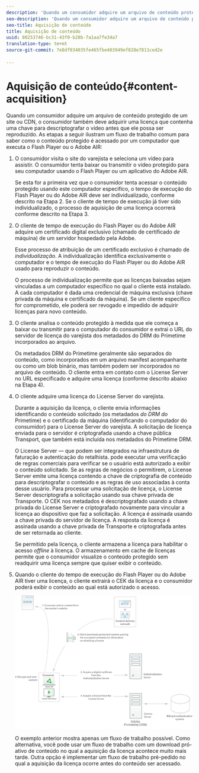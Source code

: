 ```yaml
---
description: 'Quando um consumidor adquire um arquivo de conteúdo protegido de um site ou CDN, o consumidor também deve adquirir uma licença que contenha uma chave para descriptografar o vídeo antes que ele possa ser reproduzido. As etapas a seguir ilustram um fluxo de trabalho comum para saber como o conteúdo protegido é acessado por um computador que executa o Flash Player ou o Adobe AIR '
seo-description: 'Quando um consumidor adquire um arquivo de conteúdo protegido de um site ou CDN, o consumidor também deve adquirir uma licença que contenha uma chave para descriptografar o vídeo antes que ele possa ser reproduzido. As etapas a seguir ilustram um fluxo de trabalho comum para saber como o conteúdo protegido é acessado por um computador que executa o Flash Player ou o Adobe AIR '
seo-title: Aquisição de conteúdo
title: Aquisição de conteúdo
uuid: 80253746-bc31-43f0-b28b-7a1aa7fe34a7
translation-type: tm+mt
source-git-commit: 7e8df034035fe465fbe403949ef828e7811ced2e

---
```



# Aquisição de conteúdo{#content-acquisition}

Quando um consumidor adquire um arquivo de conteúdo protegido de um site ou CDN, o consumidor também deve adquirir uma licença que contenha uma chave para descriptografar o vídeo antes que ele possa ser reproduzido. As etapas a seguir ilustram um fluxo de trabalho comum para saber como o conteúdo protegido é acessado por um computador que executa o Flash Player ou o Adobe AIR:

1. O consumidor visita o site do varejista e seleciona um vídeo para assistir. O consumidor tenta baixar ou transmitir o vídeo protegido para seu computador usando o Flash Player ou um aplicativo do Adobe AIR.

   Se esta for a primeira vez que o consumidor tenta acessar o conteúdo protegido usando este computador específico, o tempo de execução do Flash Player ou do Adobe AIR deve ser individualizado, conforme descrito na Etapa 2. Se o cliente de tempo de execução já tiver sido individualizado, o processo de aquisição de uma licença ocorrerá conforme descrito na Etapa 3.

1. O cliente de tempo de execução do Flash Player ou do Adobe AIR adquire um certificado digital exclusivo (chamado de certificado *de* máquina) de um servidor hospedado pela Adobe.

   Esse processo de atribuição de um certificado exclusivo é chamado de *individualização*. A individualização identifica exclusivamente o computador e o tempo de execução do Flash Player ou do Adobe AIR usado para reproduzir o conteúdo.

   O processo de individualização permite que as licenças baixadas sejam vinculadas a um computador específico no qual o cliente está instalado. A cada computador é dada uma credencial de máquina exclusiva (chave privada da máquina e certificado da máquina). Se um cliente específico for comprometido, ele poderá ser revogado e impedido de adquirir licenças para novo conteúdo.

1. O cliente analisa o conteúdo protegido à medida que ele começa a baixar ou transmitir para o computador do consumidor e extrai o URL do servidor de licença do varejista dos metadados do DRM do Primetime incorporados ao arquivo.

   Os metadados DRM do Primetime geralmente são separados do conteúdo, como incorporados em um arquivo manifest acompanhante ou como um blob binário, mas também podem ser incorporados no arquivo de conteúdo. O cliente entra em contato com o License Server no URL especificado e adquire uma licença (conforme descrito abaixo na Etapa 4).
1. O cliente adquire uma licença do License Server do varejista.

   Durante a aquisição da licença, o cliente envia informações identificando o conteúdo solicitado (os metadados *do DRM do* Primetime) e o certificado da máquina (identificando o computador do consumidor) para o License Server do varejista. A solicitação de licença enviada para o servidor é criptografada usando a chave pública Transport, que também está incluída nos metadados do Primetime DRM.

   O License Server — que podem ser integrados na infraestrutura de faturação e autenticação do retalhista. pode executar uma verificação de regras comerciais para verificar se o usuário está autorizado a exibir o conteúdo solicitado. Se as regras de negócios o permitirem, o License Server emite uma licença contendo a chave de criptografia de conteúdo para descriptografar o conteúdo e as regras de uso associadas à conta desse usuário. Para processar uma solicitação de licença, o License Server descriptografa a solicitação usando sua chave privada de Transporte. O CEK nos metadados é descriptografado usando a chave privada do License Server e criptografado novamente para vincular a licença ao dispositivo que faz a solicitação. A licença é assinada usando a chave privada do servidor de licença. A resposta da licença é assinada usando a chave privada de Transporte e criptografada antes de ser retornada ao cliente.

   Se permitido pela licença, o cliente armazena a licença para habilitar o acesso *offline* à licença. O armazenamento em cache de licenças permite que o consumidor visualize o conteúdo protegido sem readquirir uma licença sempre que quiser exibir o conteúdo.

1. Quando o cliente do tempo de execução do Flash Player ou do Adobe AIR tiver uma licença, o cliente extrairá o CEK da licença e o consumidor poderá exibir o conteúdo ao qual está autorizado o acesso.

   <!--<a id="fig_s43_gc2_44"></a>-->

   ![](assets/FMRMS_fig01_web.png)

   O exemplo anterior mostra apenas um fluxo de trabalho possível. Como alternativa, você pode usar um fluxo de trabalho com um download pró-ativo de conteúdo no qual a aquisição da licença acontece muito mais tarde. Outra opção é implementar um fluxo de trabalho pré-pedido no qual a aquisição da licença ocorre antes do conteúdo ser acessado.

